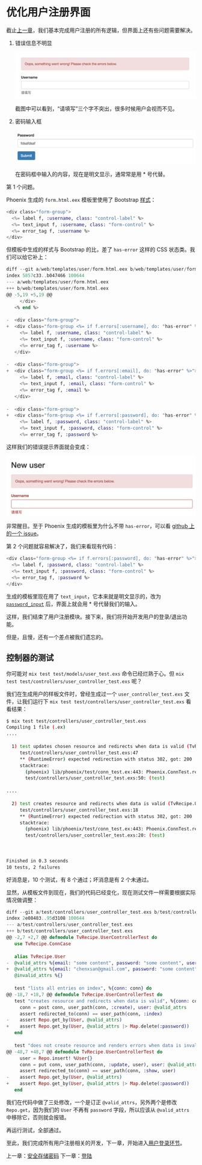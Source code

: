 # 优化用户注册界面

截止[上一章](/04-user-register/08-password-storage.md)，我们基本完成用户注册的所有逻辑，但界面上还有些问题需要解决。

1. 错误信息不明显

    ![Phoenix 用户名不为空的错误信息](/img/04-users-blank-username.png)

    截图中可以看到，“请填写”三个字不突出，很多时候用户会视而不见。

2. 密码输入框

    ![密码输入框](/img/04-password-input.png)

    在密码框中输入的内容，现在是明文显示，通常常是用 * 号代替。

第 1 个问题。

Phoenix 生成的 `form.html.eex` 模板里使用了 Bootstrap [样式](https://getbootstrap.com/css/#forms-control-validation)：

```eex
<div class="form-group">
  <%= label f, :username, class: "control-label" %>
  <%= text_input f, :username, class: "form-control" %>
  <%= error_tag f, :username %>
</div>
```
但模板中生成的样式与 Bootstrap 的比，差了 `has-error` 这样的 CSS 状态类。我们可以给它补上：

```eex
diff --git a/web/templates/user/form.html.eex b/web/templates/user/form.html.eex
index 5857c33..b047466 100644
--- a/web/templates/user/form.html.eex
+++ b/web/templates/user/form.html.eex
@@ -5,19 +5,19 @@
     </div>
   <% end %>

-  <div class="form-group">
+  <div class="form-group <%= if f.errors[:username], do: "has-error" %>">
     <%= label f, :username, class: "control-label" %>
     <%= text_input f, :username, class: "form-control" %>
     <%= error_tag f, :username %>
   </div>

-  <div class="form-group">
+  <div class="form-group <%= if f.errors[:email], do: "has-error" %>">
     <%= label f, :email, class: "control-label" %>
     <%= text_input f, :email, class: "form-control" %>
     <%= error_tag f, :email %>
   </div>

-  <div class="form-group">
+  <div class="form-group <%= if f.errors[:password], do: "has-error" %>">
     <%= label f, :password, class: "control-label" %>
     <%= text_input f, :password, class: "form-control" %>
     <%= error_tag f, :password %>
```
这样我们的错误提示界面就会变成：

![用户名不为空](/img/04-username-has-error.png)

非常醒目。至于 Phoenix 生成的模板里为什么不带 `has-error`，可以看 [github 上的一个 issue](https://github.com/phoenixframework/phoenix/issues/1961)。

第 2 个问题就容易解决了，我们来看现有代码：

```eex
<div class="form-group <%= if f.errors[:password], do: "has-error" %>">
  <%= label f, :password, class: "control-label" %>
  <%= text_input f, :password, class: "form-control" %>
  <%= error_tag f, :password %>
</div>
```
生成的模板里现在用了 `text_input`，它本来就是明文显示的，改为 [`password_input`](https://hexdocs.pm/phoenix_html/Phoenix.HTML.Form.html#password_input/3) 后，界面上就会用 * 号代替我们的输入。

这样，我们结束了用户注册模块。接下来，我们将开始开发用户的登录/退出功能。

但是，且慢，还有一个差点被我们遗忘的。

## 控制器的测试

你可能对 `mix test test/models/user_test.exs` 命令已经烂熟于心。但 `mix test test/controllers/user_controller_test.exs` 呢？

我们在生成用户的样板文件时，曾经生成过一个 `user_controller_test.exs` 文件，让我们运行下 `mix test test/controllers/user_controller_test.exs` 看看结果：

```bash
$ mix test test/controllers/user_controller_test.exs
Compiling 1 file (.ex)
....

  1) test updates chosen resource and redirects when data is valid (TvRecipe.UserControllerTest)
     test/controllers/user_controller_test.exs:47
     ** (RuntimeError) expected redirection with status 302, got: 200
     stacktrace:
       (phoenix) lib/phoenix/test/conn_test.ex:443: Phoenix.ConnTest.redirected_to/2
       test/controllers/user_controller_test.exs:50: (test)

....

  2) test creates resource and redirects when data is valid (TvRecipe.UserControllerTest)
     test/controllers/user_controller_test.exs:18
     ** (RuntimeError) expected redirection with status 302, got: 200
     stacktrace:
       (phoenix) lib/phoenix/test/conn_test.ex:443: Phoenix.ConnTest.redirected_to/2
       test/controllers/user_controller_test.exs:20: (test)



Finished in 0.3 seconds
10 tests, 2 failures
```
好消息是，10 个测试，有 8 个通过；坏消息是有 2 个未通过。

显然，从模板文件到现在，我们的代码已经变化，现在测试文件一样需要根据实际情况做调整：

```elixir
diff --git a/test/controllers/user_controller_test.exs b/test/controllers/user_controller_test.exs
index 2e08483..95d3108 100644
--- a/test/controllers/user_controller_test.exs
+++ b/test/controllers/user_controller_test.exs
@@ -2,7 +2,7 @@ defmodule TvRecipe.UserControllerTest do
   use TvRecipe.ConnCase

   alias TvRecipe.User
-  @valid_attrs %{email: "some content", password: "some content", username: "some content"}
+  @valid_attrs %{email: "chenxsan@gmail.com", password: "some content", username: "chenxsan"}
   @invalid_attrs %{}

   test "lists all entries on index", %{conn: conn} do
@@ -18,7 +18,7 @@ defmodule TvRecipe.UserControllerTest do
   test "creates resource and redirects when data is valid", %{conn: conn} do
     conn = post conn, user_path(conn, :create), user: @valid_attrs
     assert redirected_to(conn) == user_path(conn, :index)
-    assert Repo.get_by(User, @valid_attrs)
+    assert Repo.get_by(User, @valid_attrs |> Map.delete(:password))
   end

   test "does not create resource and renders errors when data is invalid", %{conn: conn} do
@@ -48,7 +48,7 @@ defmodule TvRecipe.UserControllerTest do
     user = Repo.insert! %User{}
     conn = put conn, user_path(conn, :update, user), user: @valid_attrs
     assert redirected_to(conn) == user_path(conn, :show, user)
-    assert Repo.get_by(User, @valid_attrs)
+    assert Repo.get_by(User, @valid_attrs |> Map.delete(:password))
   end
```
我们在代码中做了三处修改，一个是订正 `@valid_attrs`，另外两个是修改 `Repo.get`，因为我们的 `User` 不再有 `password` 字段，所以应该从 `@valid_attrs` 中移除它，否则就会报错。

再运行测试，全部通过。

至此，我们完成所有用户注册相关的开发，下一章，开始进入[用户登录环节](05-session/01-login.md)。


上一章：[安全存储密码](/04-user-register/08-password-storage.md)
下一章：[登陆](/05-session/01-login.md)


